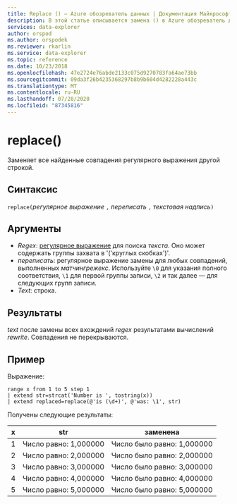 ```yaml
---
title: Replace () — Azure обозреватель данных | Документация Майкрософт
description: В этой статье описывается замена () в Azure обозреватель данных.
services: data-explorer
author: orspod
ms.author: orspodek
ms.reviewer: rkarlin
ms.service: data-explorer
ms.topic: reference
ms.date: 10/23/2018
ms.openlocfilehash: 47e2724e76abde2133c075d9270783fa64ae73bb
ms.sourcegitcommit: 09da3f26b4235368297b8b9b604d4282228a443c
ms.translationtype: MT
ms.contentlocale: ru-RU
ms.lasthandoff: 07/28/2020
ms.locfileid: "87345816"
---
```

# <a name="replace"></a>replace()

Заменяет все найденные совпадения регулярного выражения другой строкой.

## <a name="syntax"></a>Синтаксис

`replace(`*регулярное выражение* `,` *переписать* `,` *текстовая надпись*`)`

## <a name="arguments"></a>Аргументы

* *Regex*: [регулярное выражение](https://github.com/google/re2/wiki/Syntax) для поиска *текста*. Оно может содержать группы захвата в '('круглых скобках')'. 
* *переписать*: регулярное выражение замены для любых совпадений, выполненных *матчингрежекс*. Используйте `\0` для указания полного соответствия, `\1` для первой группы записи, `\2` и так далее — для следующих групп записи.
* *Text*: строка.

## <a name="returns"></a>Результаты

*text* после замены всех вхождений *regex* результатами вычислений *rewrite*. Совпадения не перекрываются.

## <a name="example"></a>Пример

Выражение:

```kusto
range x from 1 to 5 step 1
| extend str=strcat('Number is ', tostring(x))
| extend replaced=replace(@'is (\d+)', @'was: \1', str)
```

Получены следующие результаты:

| x    | str | заменена|
|---|---|---|
| 1    | Число равно: 1,000000  | Число было равно: 1,000000|
| 2    | Число равно: 2,000000  | Число было равно: 2,000000|
| 3    | Число равно: 3,000000  | Число было равно: 3,000000|
| 4    | Число равно: 4,000000  | Число было равно: 4,000000|
| 5    | Число равно: 5,000000  | Число было равно: 5,000000|
 
